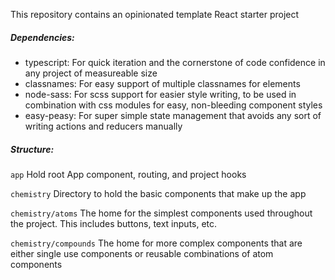 This repository contains an opinionated template React starter project

##### Dependencies:
- typescript: For quick iteration and the cornerstone of code confidence in any project of measureable size
- classnames: For easy support of multiple classnames for elements
- node-sass: For scss support for easier style writing, to be used in combination with css modules for easy, non-bleeding component styles
- easy-peasy: For super simple state management that avoids any sort of writing actions and reducers manually

##### Structure:
`app` Hold root App component, routing, and project hooks

`chemistry` Directory to hold the basic components that make up the app

`chemistry/atoms` The home for the simplest components used throughout the project. This includes buttons, text inputs, etc.

`chemistry/compounds` The home for more complex components that are either single use components or reusable combinations of atom components
